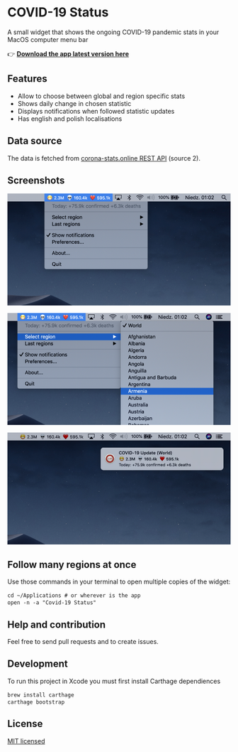 #  COVID-19 Status

A small widget that shows the ongoing COVID-19 pandemic stats in your MacOS computer menu bar

👉 **[Download the app latest version here][DOWNLOAD]**

## Features

* Allow to choose between global and region specific stats
* Shows daily change in chosen statistic
* Displays notifications when followed statistic updates
* Has english and polish localisations

## Data source

The data is fetched from [corona-stats.online REST API](https://corona-stats.online/?source=2) (source 2).

## Screenshots

![Menu screenshot](./screenshots/menu.png "Widget menu")

![Region select screenshot](./screenshots/regions.png "Selecting a region")

![Notification screenshot](./screenshots/alert.png "Example notification")

## Follow many regions at once

Use those commands in your terminal to open multiple copies of the widget:

    cd ~/Applications # or wherever is the app
    open -n -a "Covid-19 Status"

## Help and contribution

Feel free to send pull requests and to create issues.

## Development

To run this project in Xcode you must first install Carthage dependiences

    brew install carthage
    carthage bootstrap

## License

[MIT licensed](./LICENSE)


[DOWNLOAD]: https://github.com/marcingajda/covid-19-status/releases/download/v1.2.1/Covid-19.Status.v1.2.1.dmg
